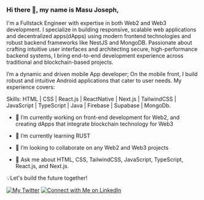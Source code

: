 ### Hi there 👋, my name is Masu Joseph,

I'm a Fullstack Engineer with expertise in both Web2 and Web3 development. I specialize in building responsive, scalable web applications and decentralized apps(dApps) using modern frontend technologies and robust backend frameworks like
NestJS and MongoDB. Passionate about crafting intuitive user interfaces and architecting secure, high-performance backend systems, I bring end-to-end development experience across traditional and blockchain-based projects.

I’m a dynamic and driven mobile App developer;
On the mobile front, I build robust and intuitive Android applications that cater to user needs. My experience covers:

Skills: HTML | CSS | React.js | ReactNative | Next.js | TailwindCSS | JavaScript | TypeScript | Java | Firebase | Supabase | MongoDb.

- 🔭 I’m currently working on front-end development for Web2, and creating dApps that integrate blockchain technology for Web3
  
- 🌱 I’m currently learning RUST
  
- 👯 I’m looking to collaborate on any Web2 and Web3 projects
  
- 💬 Ask me about HTML, CSS, TailwindCSS, JavaScript, TypeScript, React.js, and Next.js. 

💡Let's build the future together!


[![My Twitter](https://img.shields.io/badge/Follow%20Me%20on%20Twitter-00acee?style=for-the-badge&logo=Twitter&logoColor=white)](https://twitter.com/MasuJoe)
[![Connect with Me on LinkedIn](https://img.shields.io/badge/Connect%20with%20Me%20on%20LinkedIn-0e76a8?style=for-the-badge&logo=Linkedin&logoColor=white)](https://www.linkedin.com/in/masu-joseph-503855216/)

